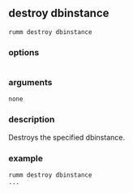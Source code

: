 ## destroy dbinstance

```
rumm destroy dbinstance
```

### options

```
```

### arguments

```
none
```

### description
Destroys the specified dbinstance.

### example

```
rumm destroy dbinstance
...
```